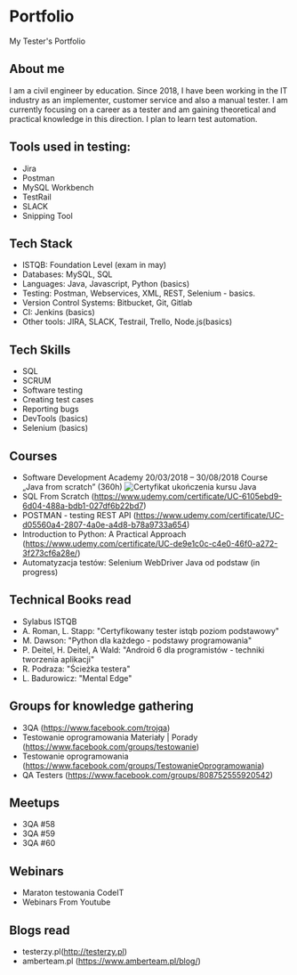 # Portfolio
My Tester's Portfolio

## About me
I am a civil engineer by education. Since 2018, I have been working in the IT industry as an implementer, customer service and also a manual tester. I am currently focusing on a career as a tester and am gaining theoretical and practical knowledge in this direction. I plan to learn test automation.

## Tools used in testing:
* Jira
* Postman
* MySQL Workbench
* TestRail
* SLACK
* Snipping Tool

## Tech Stack
* ISTQB: Foundation Level (exam in may)
* Databases: MySQL, SQL
* Languages: Java, Javascript, Python (basics)
* Testing: Postman, Webservices, XML, REST, Selenium - basics.
* Version Control Systems: Bitbucket, Git, Gitlab
* CI: Jenkins (basics)
* Other tools: JIRA, SLACK, Testrail, Trello, Node.js(basics)

## Tech Skills
* SQL
* SCRUM
* Software testing
* Creating test cases
* Reporting bugs
* DevTools (basics)
* Selenium (basics)

## Courses
* Software Development Academy 20/03/2018 – 30/08/2018 Course „Java from scratch” (360h) ![Certyfikat ukończenia kursu Java](https://user-images.githubusercontent.com/129745055/229493077-7743298b-8319-4e3c-aa86-7cd97094f9e9.jpg)
* SQL From Scratch  (https://www.udemy.com/certificate/UC-6105ebd9-6d04-488a-bdb1-027df6b22bd7)
* POSTMAN - testing REST API  (https://www.udemy.com/certificate/UC-d05560a4-2807-4a0e-a4d8-b78a9733a654)
* Introduction to Python: A Practical Approach (https://www.udemy.com/certificate/UC-de9e1c0c-c4e0-46f0-a272-3f273cf6a28e/)
* Automatyzacja testów: Selenium WebDriver Java od podstaw (in progress)

## Technical Books read
* Sylabus ISTQB
* A. Roman, L. Stapp: "Certyfikowany tester istqb poziom podstawowy"
* M. Dawson: "Python dla każdego - podstawy programowania" 
* P. Deitel, H. Deitel, A Wald: "Android 6 dla programistów - techniki tworzenia aplikacji"
* R. Podraza: "Ścieżka testera"
* L. Badurowicz: "Mental Edge"

## Groups for knowledge gathering
* 3QA (https://www.facebook.com/trojqa)
* Testowanie oprogramowania Materiały | Porady (https://www.facebook.com/groups/testowanie)
* Testowanie oprogramowania (https://www.facebook.com/groups/TestowanieOprogramowania)
* QA Testers (https://www.facebook.com/groups/808752555920542)

## Meetups
* 3QA #58
* 3QA #59
* 3QA #60

## Webinars
* Maraton testowania CodeIT
* Webinars From Youtube

## Blogs read

* testerzy.pl(http://testerzy.pl)
* amberteam.pl (https://www.amberteam.pl/blog/)


